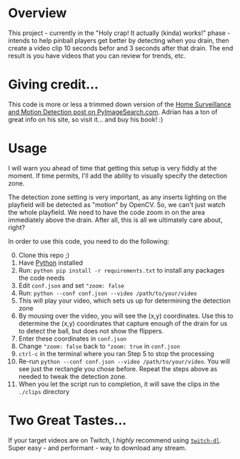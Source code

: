 # Overview

This project - currently in the "Holy crap! It actually (kinda) works!" phase - intends to help pinball players get better by detecting when you drain, then create a video clip 10 seconds befor and 3 seconds after that drain. The end result is you have videos that you can review for trends, etc.

# Giving credit...

This code is more or less a trimmed down version of the [Home Surveillance and Motion Detection post on PyImageSearch.com](https://www.pyimagesearch.com/2015/06/01/home-surveillance-and-motion-detection-with-the-raspberry-pi-python-and-opencv/). Adrian has a ton of great info on his site, so visit it... and buy his book! :)

# Usage

I will warn you ahead of time that getting this setup is very fiddly at the moment. If time permits, I'll add the ability to visually specify the detection zone.

The detection zone setting is very important, as any inserts lighting on the playfield will be detected as "motion" by OpenCV. So, we can't just watch the whole playfield. We need to have the code zoom in on the area immediately above the drain. After all, this is all we ultimately care about, right?

In order to use this code, you need to do the following:

0. Clone this repo ;)
1. Have [Python](https://www.python.org/downloads/) installed
2. Run: `python pip install -r requirements.txt` to install any packages the code needs
3. Edit `conf.json` and set `"zoom: false`
3. Run: `python --conf conf.json --video /path/to/your/video`
5. This will play your video, which sets us up for determining the detection zone
6. By mousing over the video, you will see the (x,y) coordinates. Use this to determine the (x,y) coordinates that capture enough of the drain for us to detect the ball, but does not show the flippers.
7. Enter these coordinates in `conf.json`
8. Change `"zoom: false` back to `"zoom: true` in `conf.json`
9. `ctrl-c` in the terminal where you ran Step 5 to stop the processing
10. Re-run  `python --conf conf.json --video /path/to/your/video`. You will see just the rectangle you chose before. Repeat the steps above as needed to tweak the detection zone.
11. When you let the script run to completion, it will save the clips in the `./clips` directory

# Two Great Tastes...

If your target videos are on Twitch, I *highly* recommend using [`twitch-dl`](https://github.com/ihabunek/twitch-dl). Super easy - and performant - way to download any stream.
